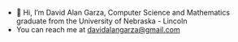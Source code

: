 - 👋 Hi, I’m David Alan Garza, Computer Science and Mathematics graduate from the University of Nebraska - Lincoln
- You can reach me at davidalangarza@gmail.com 
